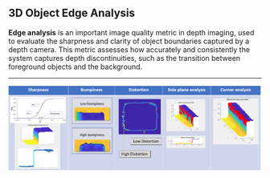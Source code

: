 ## 3D Object Edge Analysis ##

**Edge analysis** is an important image quality metric in depth imaging, used to evaluate the sharpness and clarity of object boundaries captured by a depth camera. This metric assesses how accurately and consistently the system captures depth discontinuities, such as the transition between foreground objects and the background.

---

<div style="text-align: center;">
  <img src="images/EdgeMetrics.png?raw=true">
</div>

